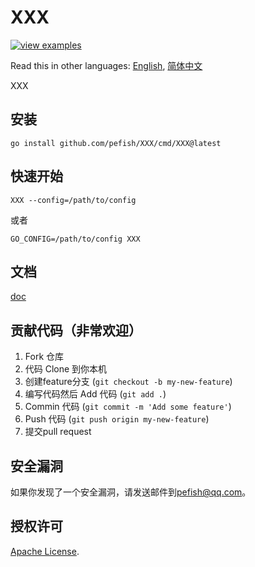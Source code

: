 # XXX

[![view examples](https://img.shields.io/badge/learn%20by-examples-0C8EC5.svg?style=for-the-badge&logo=go)](https://github.com/pefish/XXX)

Read this in other languages: [English](README.md), [简体中文](README_zh-cn.md)

XXX

## 安装

```
go install github.com/pefish/XXX/cmd/XXX@latest
```

## 快速开始

```shell script
XXX --config=/path/to/config
```

或者

```shell script
GO_CONFIG=/path/to/config XXX
```

## 文档

[doc](https://godoc.org/github.com/pefish/XXX)

## 贡献代码（非常欢迎）

1. Fork 仓库
2. 代码 Clone 到你本机
3. 创建feature分支 (`git checkout -b my-new-feature`)
4. 编写代码然后 Add 代码 (`git add .`)
5. Commin 代码 (`git commit -m 'Add some feature'`)
6. Push 代码 (`git push origin my-new-feature`)
7. 提交pull request

## 安全漏洞

如果你发现了一个安全漏洞，请发送邮件到[pefish@qq.com](mailto:pefish@qq.com)。

## 授权许可

[Apache License](LICENSE).
